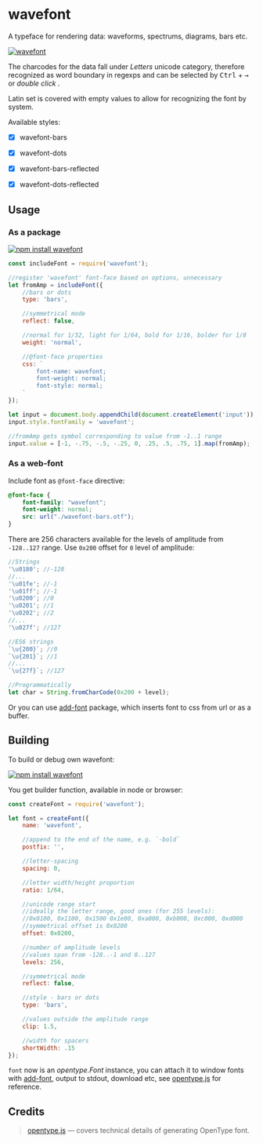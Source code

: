 # wavefont

A typeface for rendering data: waveforms, spectrums, diagrams, bars etc.

[![wavefont](https://raw.githubusercontent.com/dfcreative/wavefont/gh-pages/preview.png "wavefont")](http://dfcreative.github.io/wavefont/)

The charcodes for the data fall under _Letters_ unicode category, therefore recognized as word boundary in regexps and can be selected by <kbd>Ctrl</kbd> + <kbd>→</kbd> or _double click_ .

Latin set is covered with empty values to allow for recognizing the font by system.


Available styles:

* [x] wavefont-bars
* [x] wavefont-dots
* [x] wavefont-bars-reflected
* [x] wavefont-dots-reflected


## Usage

### As a package

[![npm install wavefont](https://nodei.co/npm/wavefont.png?mini=true)](https://npmjs.org/package/wavefont/)

```js
const includeFont = require('wavefont');

//register 'wavefont' font-face based on options, unnecessary
let fromAmp = includeFont({
	//bars or dots
	type: 'bars',

	//symmetrical mode
	reflect: false,

	//normal for 1/32, light for 1/64, bold for 1/16, bolder for 1/8
	weight: 'normal',

	//@font-face properties
	css: `
		font-name: wavefont;
		font-weight: normal;
		font-style: normal;
	`
});

let input = document.body.appendChild(document.createElement('input'));
input.style.fontFamily = 'wavefont';

//fromAmp gets symbol corresponding to value from -1..1 range
input.value = [-1, -.75, -.5, -.25, 0, .25, .5, .75, 1].map(fromAmp);
```


### As a web-font

Include font as `@font-face` directive:

```css
@font-face {
	font-family: "wavefont";
	font-weight: normal;
	src: url("./wavefont-bars.otf");
}
```

There are 256 characters available for the levels of amplitude from `-128..127` range.
Use `0x200` offset for `0` level of amplitude:

```js
//Strings
'\u0180'; //-128
//...
'\u01fe'; //-1
'\u01ff'; //-1
'\u0200'; //0
'\u0201'; //1
'\u0202'; //2
//...
'\u027f'; //127

//ES6 strings
`\u{200}`; //0
`\u{201}`; //1
//...
`\u{27f}`; //127

//Programmatically
let char = String.fromCharCode(0x200 + level);
```

Or you can use [add-font](https://npmjs.org/package/font) package, which inserts font to css from url or as a buffer.


## Building

To build or debug own wavefont:

[![npm install wavefont](https://nodei.co/npm/wavefont.png?mini=true)](https://npmjs.org/package/wavefont/)

You get builder function, available in node or browser:

```js
const createFont = require('wavefont');

let font = createFont({
	name: 'wavefont',

	//append to the end of the name, e.g. `-bold`
	postfix: '',

	//letter-spacing
	spacing: 0,

	//letter width/height proportion
	ratio: 1/64,

	//unicode range start
	//ideally the letter range, good ones (for 255 levels):
	//0x0100, 0x1100, 0x1500 0x1e00, 0xa000, 0xb000, 0xc000, 0xd000
	//symmetrical offset is 0x0200
	offset: 0x0200,

	//number of amplitude levels
	//values span from -128..-1 and 0..127
	levels: 256,

	//symmetrical mode
	reflect: false,

	//style - bars or dots
	type: 'bars',

	//values outside the amplitude range
	clip: 1.5,

	//width for spacers
	shortWidth: .15
});
```

`font` now is an _opentype.Font_ instance, you can attach it to window fonts with [add-font](https://npmjs.org/package/add-font), output to stdout, download etc, see [opentype.js](https://github.com/nodebox/opentype.js) for reference.


## Credits

> [opentype.js](https://github.com/nodebox/opentype.js) — covers technical details of generating OpenType font.<br/>